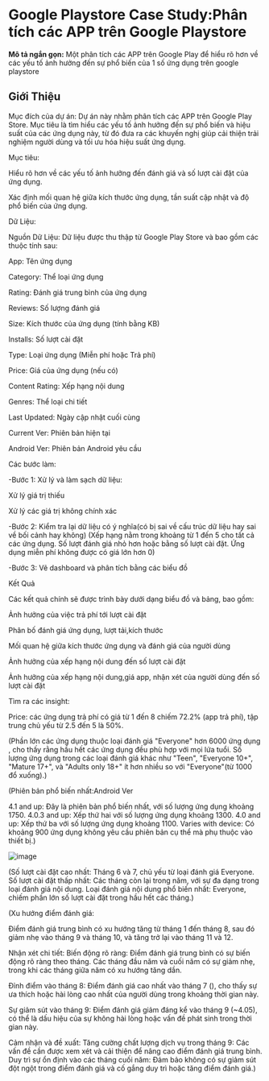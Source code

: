 # Google Playstore Case Study:Phân tích các APP trên Google Playstore
**Mô tả ngắn gọn:** Một phân tích các APP trên Google Play để hiểu rõ hơn về các yếu tố ảnh hưởng đến sự phổ biến của 1 số ứng dụng trên google playstore

## Giới Thiệu

Mục đích của dự án: Dự án này nhằm phân tích các APP trên Google Play Store. Mục tiêu là tìm hiểu các yếu tố ảnh hưởng đến sự phổ biến và hiệu suất của các ứng dụng này, từ đó đưa ra các khuyến nghị giúp cải thiện trải nghiệm người dùng và tối ưu hóa hiệu suất ứng dụng.


Mục tiêu:

Hiểu rõ hơn về các yếu tố ảnh hưởng đến đánh giá và số lượt cài đặt của ứng dụng.

Xác định mối quan hệ giữa kích thước ứng dụng, tần suất cập nhật và độ phổ biến của ứng dụng.

Dữ Liệu:

Nguồn Dữ Liệu: Dữ liệu được thu thập từ Google Play Store và bao gồm các thuộc tính sau:

App: Tên ứng dụng

Category: Thể loại ứng dụng

Rating: Đánh giá trung bình của ứng dụng

Reviews: Số lượng đánh giá

Size: Kích thước của ứng dụng (tính bằng KB)

Installs: Số lượt cài đặt

Type: Loại ứng dụng (Miễn phí hoặc Trả phí)

Price: Giá của ứng dụng (nếu có)

Content Rating: Xếp hạng nội dung

Genres: Thể loại chi tiết

Last Updated: Ngày cập nhật cuối cùng

Current Ver: Phiên bản hiện tại

Android Ver: Phiên bản Android yêu cầu

Các bước làm:

-Bước 1: Xử lý và làm sạch dữ liệu:

Xử lý giá trị thiếu

Xử lý các giá trị không chính xác

-Bước 2: Kiểm tra lại dữ liệu có ý nghĩa(có bị sai về cấu trúc dữ liệu hay sai về bối cảnh hay không)
(Xếp hạng nằm trong khoảng từ 1 đến 5 cho tất cả các ứng dụng.
Số lượt đánh giá nhỏ hơn hoặc bằng số lượt cài đặt.
Ứng dụng miễn phí không được có giá lớn hơn 0)

-Bước 3: Vẽ dashboard và phân tích bằng các biểu đồ

Kết Quả

Các kết quả chính sẽ được trình bày dưới dạng biểu đồ và bảng, bao gồm:

Ảnh hưởng của việc trả phí tới lượt cài đặt

Phân bố đánh giá ứng dụng, lượt tải,kích thước

Mối quan hệ giữa kích thước ứng dụng và đánh giá của người dùng

Ảnh hưởng của xếp hạng nội dung đến số lượt cài đặt

Ảnh hưởng của xếp hạng nội dung,giá app, nhận xét của người dùng đến số lượt cài đặt

Tìm ra các insight:

Price:  các ứng dụng trả phí có giá từ 1 đến 8 chiếm 72.2% (app trả phí), tập trung chủ yếu từ 2.5 đến 5 là 50%.

(Phần lớn các ứng dụng thuộc loại đánh giá "Everyone" hơn 6000 ứng dụng , cho thấy rằng hầu hết các ứng dụng đều phù hợp với mọi lứa tuổi.
Số lượng ứng dụng trong các loại đánh giá khác như "Teen", "Everyone 10+", "Mature 17+", và "Adults only 18+" ít hơn nhiều so với "Everyone"(từ 1000 đổ xuống).)

(Phiên bản phổ biến nhất:Android Ver

4.1 and up: Đây là phiên bản phổ biến nhất, với số lượng ứng dụng khoảng 1750.
4.0.3 and up: Xếp thứ hai với số lượng ứng dụng khoảng 1300.
4.0 and up: Xếp thứ ba với số lượng ứng dụng khoảng 1100.
Varies with device: Có khoảng 900 ứng dụng không yêu cầu phiên bản cụ thể mà phụ thuộc vào thiết bị.)

![image](https://github.com/tienhoang87/project/assets/172392038/a1866133-50d3-46cd-90b7-40112355939b)

(Số lượt cài đặt cao nhất: Tháng 6 và 7, chủ yếu từ loại đánh giá Everyone.
Số lượt cài đặt thấp nhất: Các tháng còn lại trong năm, với sự đa dạng trong loại đánh giá nội dung.
Loại đánh giá nội dung phổ biến nhất: Everyone, chiếm phần lớn số lượt cài đặt trong hầu hết các tháng.)

(Xu hướng điểm đánh giá:

Điểm đánh giá trung bình có xu hướng tăng từ tháng 1 đến tháng 8, sau đó giảm nhẹ vào tháng 9 và tháng 10, và tăng trở lại vào tháng 11 và 12.

Nhận xét chi tiết:
Biến động rõ ràng: Điểm đánh giá trung bình có sự biến động rõ ràng theo tháng. Các tháng đầu năm và cuối năm có sự giảm nhẹ, trong khi các tháng giữa năm có xu hướng tăng dần.

Đỉnh điểm vào tháng 8: Điểm đánh giá cao nhất vào tháng 7 (), cho thấy sự ưa thích hoặc hài lòng cao nhất của người dùng trong khoảng thời gian này.

Sự giảm sút vào tháng 9: Điểm đánh giá giảm đáng kể vào tháng 9 (~4.05), có thể là dấu hiệu của sự không hài lòng hoặc vấn đề phát sinh trong thời gian này.

Cảm nhận và đề xuất:
Tăng cường chất lượng dịch vụ trong tháng 9: Các vấn đề cần được xem xét và cải thiện để nâng cao điểm đánh giá trung bình.
Duy trì sự ổn định vào các tháng cuối năm: Đảm bảo không có sự giảm sút đột ngột trong điểm đánh giá và cố gắng duy trì hoặc tăng điểm đánh giá.)
